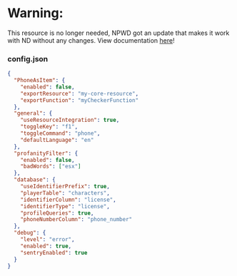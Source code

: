 # Warning:
This resource is no longer needed, NPWD got an update that makes it work with ND without any changes. View documentation [here](https://ndcore.dev/addons/phone)!

### config.json
```json
{
  "PhoneAsItem": {
    "enabled": false,
    "exportResource": "my-core-resource",
    "exportFunction": "myCheckerFunction"
  },
  "general": {
    "useResourceIntegration": true,
    "toggleKey": "f1",
    "toggleCommand": "phone",
    "defaultLanguage": "en"
  },
  "profanityFilter": {
    "enabled": false,
    "badWords": ["esx"]
  },
  "database": {
    "useIdentifierPrefix": true,
    "playerTable": "characters",
    "identifierColumn": "license",
    "identifierType": "license",
    "profileQueries": true,
    "phoneNumberColumn": "phone_number"
  },
  "debug": {
    "level": "error",
    "enabled": true,
    "sentryEnabled": true
  }
}
```
